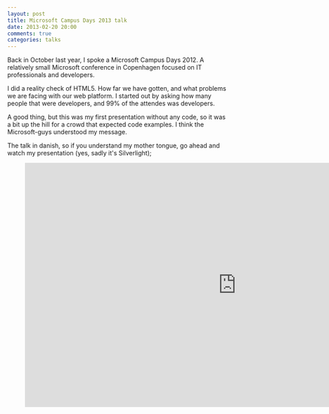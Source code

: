 ```yaml
---
layout: post
title: Microsoft Campus Days 2013 talk
date: 2013-02-20 20:00
comments: true
categories: talks
---
```


Back in October last year, I spoke a Microsoft Campus Days 2012. A relatively small Microsoft conference in Copenhagen focused on IT professionals and developers.

I did a reality check of HTML5. How far we have gotten, and what problems we are facing with our web platform. I started out by asking how many people that were developers, and 99% of the attendes was developers.

<!--more-->

A good thing, but this was my first presentation without any code, so it was a bit up the hill for a crowd that expected code examples. I think the Microsoft-guys understood my message.

The talk in danish, so if you understand my mother tongue, go ahead and watch my presentation (yes, sadly it's Silverlight);

<figure>
  <iframe style="height:556px; width:960px" src="http://channel9.msdn.com/Events/Microsoft-Campus-Days/Microsoft-Campus-Days-2012/Reality-check-af-HTML5/player?w=960&h=540" frameBorder="0" scrolling="no" ></iframe>
</figure>


